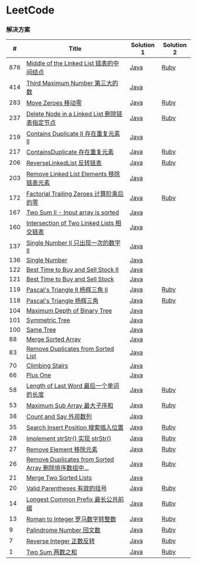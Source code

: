 LeetCode
========

### 解决方案


| # | Title | Solution 1| Solution 2|
|---| ----- | -------- | -------- |
|876|[Middle of the Linked List 链表的中间结点](https://leetcode-cn.com/problems/middle-of-the-linked-list/) | [Java](https://github.com/xiao2shiqi/leetcode/blob/master/src/main/java/algorithms/java/easy/Solution876.java) | [Ruby](https://github.com/xiao2shiqi/leetcode/blob/master/ruby/876_solution.rb)
|414|[Third Maximum Number 第三大的数](https://leetcode-cn.com/problems/third-maximum-number/) | [Java](https://github.com/xiao2shiqi/leetcode/blob/master/src/main/java/algorithms/java/easy/Solution414.java)
|283|[Move Zeroes 移动零](https://leetcode-cn.com/problems/move-zeroes/) | [Java](https://github.com/xiao2shiqi/leetcode/blob/master/src/main/java/algorithms/java/easy/MoveZeroes.java) | [Ruby](https://github.com/xiao2shiqi/leetcode/blob/master/ruby/move_zeroes.rb)
|237|[Delete Node in a Linked List 删除链表指定节点](https://leetcode-cn.com/problems/delete-node-in-a-linked-list/) | [Java](https://github.com/xiao2shiqi/leetcode/blob/master/src/main/java/algorithms/java/easy/Solution237.java) | [Ruby](https://github.com/xiao2shiqi/leetcode/blob/master/ruby/237_solution.rb)
|219|[Contains Duplicate II 存在重复元素 II](https://leetcode-cn.com/problems/contains-duplicate-ii/) | [Java](https://github.com/xiao2shiqi/leetcode/blob/master/src/main/java/algorithms/java/easy/Solution219.java)
|217|[ContainsDuplicate 存在重复元素](https://leetcode-cn.com/problems/contains-duplicate/) | [Java](https://github.com/xiao2shiqi/leetcode/blob/master/src/main/java/algorithms/java/easy/ContainsDuplicate.java) | [Ruby](https://github.com/xiao2shiqi/leetcode/blob/master/ruby/contains_duplicate.rb)
|206|[ReverseLinkedList 反转链表](https://leetcode-cn.com/problems/reverse-linked-list/) | [Java](https://github.com/xiao2shiqi/leetcode/blob/master/src/main/java/algorithms/java/easy/ReverseLinkedList.java)  | [Ruby](https://github.com/xiao2shiqi/leetcode/blob/master/ruby/206_solution.rb)
|203|[Remove Linked List Elements 移除链表元素](https://leetcode-cn.com/problems/remove-linked-list-elements/) | [Java](https://github.com/xiao2shiqi/leetcode/blob/master/src/main/java/algorithms/java/easy/Solution203.java)
|172|[Factorial Trailing Zeroes 计算阶乘后的零](https://leetcode-cn.com/problems/factorial-trailing-zeroes/submissions/) | [Java](https://github.com/xiao2shiqi/leetcode/blob/master/src/main/java/algorithms/java/easy/FactorialTrailingZeroes.java) | [Ruby](https://github.com/xiao2shiqi/leetcode/blob/master/ruby/factorial_trailing_zeroes.rb)
|167|[Two Sum II - Input array is sorted](https://leetcode-cn.com/problems/two-sum-ii-input-array-is-sorted/)| [Java](https://github.com/xiao2shiqi/leetcode/blob/master/src/main/java/algorithms/java/easy/TwoSumIIinputArrayIsSorted.java)
|160|[Intersection of Two Linked Lists 相交链表](https://leetcode-cn.com/problems/intersection-of-two-linked-lists/)| [Java](https://github.com/xiao2shiqi/leetcode/blob/master/src/main/java/algorithms/java/easy/IntersectionOfTwoLinkedLists.java)
|137|[Single Number II 只出现一次的数字 II](https://leetcode-cn.com/problems/single-number-ii/)| [Java](https://github.com/xiao2shiqi/leetcode/blob/master/src/main/java/algorithms/java/medium/SingleNumberII.java)
|136|[Single Number](https://leetcode-cn.com/problems/single-number/)| [Java](https://github.com/xiao2shiqi/leetcode/blob/master/src/main/java/algorithms/java/easy/SingleNumber.java)
|122|[Best Time to Buy and Sell Stock II](https://leetcode-cn.com/problems/best-time-to-buy-and-sell-stock-ii/)| [Java](https://github.com/xiao2shiqi/leetcode/blob/master/src/main/java/algorithms/java/easy/BestTimeToBuyAndSellStockII.java)
|121|[Best Time to Buy and Sell Stock](https://leetcode-cn.com/problems/best-time-to-buy-and-sell-stock/)| [Java](https://github.com/xiao2shiqi/leetcode/blob/master/src/main/java/algorithms/java/easy/BestTimeToBuyAndSellStock.java)
|119|[Pascal's Triangle II 杨辉三角 II](https://leetcode-cn.com/problems/pascals-triangle-ii/) | [Java](https://github.com/xiao2shiqi/leetcode/blob/master/src/main/java/algorithms/java/easy/PascalsTriangleII.java) | [Ruby](https://github.com/xiao2shiqi/leetcode/blob/master/ruby/pascals_triangle_II.rb)
|118|[Pascal's Triangle 杨辉三角](https://leetcode-cn.com/problems/pascals-triangle/submissions/)|[Java](https://github.com/xiao2shiqi/leetcode/blob/master/src/main/java/algorithms/java/easy/PascalsTriangle.java) | [Ruby](https://github.com/xiao2shiqi/leetcode/blob/master/ruby/pascals_triangle.rb)
|104|[Maximum Depth of Binary Tree](https://leetcode-cn.com/problems/maximum-depth-of-binary-tree/)| [Java](https://github.com/xiao2shiqi/leetcode/blob/master/src/main/java/algorithms/java/easy/MaximumDepthOfBinaryTree.java)
|101|[Symmetric Tree](https://leetcode-cn.com/problems/symmetric-tree/)| [Java](https://github.com/xiao2shiqi/leetcode/blob/master/src/main/java/algorithms/java/easy/SymmetricTree.java)
|100|[Same Tree](https://leetcode-cn.com/problems/same-tree/)| [Java](https://github.com/xiao2shiqi/leetcode/blob/master/src/main/java/algorithms/java/easy/SameTree.java)
|88|[Merge Sorted Array](https://leetcode-cn.com/problems/merge-sorted-array/)| [Java](https://github.com/xiao2shiqi/leetcode/blob/master/src/main/java/algorithms/java/easy/MergeTwoArray.java)
|83|[Remove Duplicates from Sorted List](https://leetcode-cn.com/problems/remove-duplicates-from-sorted-list/)| [Java](https://github.com/xiao2shiqi/leetcode/blob/master/src/main/java/algorithms/java/easy/RemoveDuplicatesFromSortedList.java)
|70|[Climbing Stairs](https://leetcode-cn.com/problems/climbing-stairs/)| [Java](https://github.com/xiao2shiqi/leetcode/blob/master/src/main/java/algorithms/java/easy/ClimbingStairs.java)
|66|[Plus One](https://leetcode-cn.com/problems/plus-one/)| [Java](https://github.com/xiao2shiqi/leetcode/blob/master/src/main/java/algorithms/java/easy/PlusOne.java)
|58|[Length of Last Word 最后一个单词的长度](https://leetcode-cn.com/problems/length-of-last-word/)| [Java](https://github.com/xiao2shiqi/leetcode/blob/master/src/main/java/algorithms/java/easy/LengthOfLastWord.java) | [Ruby](https://github.com/xiao2shiqi/leetcode/blob/master/ruby/58_solution.rb)
|53|[Maximum Sub Array 最大子序和](https://leetcode-cn.com/problems/maximum-subarray/)| [Java](https://github.com/xiao2shiqi/leetcode/blob/master/src/main/java/algorithms/java/easy/MaximumSubarray.java) | [Ruby](https://github.com/xiao2shiqi/leetcode/blob/master/ruby/maximum_subarray.rb)
|38|[Count and Say 外观数列](https://leetcode-cn.com/problems/count-and-say/)| [Java](https://github.com/xiao2shiqi/leetcode/blob/master/src/main/java/algorithms/java/easy/CountAndSay.java)
|35|[Search Insert Position  搜索插入位置](https://leetcode-cn.com/problems/search-insert-position/)| [Java](https://github.com/xiao2shiqi/leetcode/blob/master/src/main/java/algorithms/java/easy/SearchInsertPosition.java) | [Ruby](https://github.com/xiao2shiqi/leetcode/blob/master/ruby/search_insert.rb)
|28|[Implement strStr() 实现 strStr()](https://leetcode-cn.com/problems/implement-strstr/)| [Java](https://github.com/xiao2shiqi/leetcode/blob/master/src/main/java/algorithms/java/easy/ImplementStrStr.java) | [Ruby](https://github.com/xiao2shiqi/leetcode/blob/master/ruby/implement_str_str.rb)
|27|[Remove Element 移除元素](https://leetcode-cn.com/problems/remove-element/)| [Java](https://github.com/xiao2shiqi/leetcode/blob/master/src/main/java/algorithms/java/easy/RemoveElement.java) | [Ruby](https://github.com/xiao2shiqi/leetcode/blob/master/ruby/remove_element.rb)
|26|[Remove Duplicates from Sorted Array 删除排序数组中...](https://leetcode-cn.com/problems/remove-duplicates-from-sorted-array/)| [Java](https://github.com/xiao2shiqi/leetcode/blob/master/src/main/java/algorithms/java/easy/RemoveDuplicatesFromSortedArray.java) | [Ruby](https://github.com/xiao2shiqi/leetcode/blob/master/ruby/remove_duplicates.rb)
|21|[Merge Two Sorted Lists](https://leetcode-cn.com/problems/merge-two-sorted-lists/)| [Java](https://github.com/xiao2shiqi/leetcode/blob/master/src/main/java/algorithms/java/easy/MergeTwoSortedLists.java)
|20|[Valid Parentheses 有效的括号](https://leetcode-cn.com/problems/valid-parentheses/)| [Java](https://github.com/xiao2shiqi/leetcode/blob/master/src/main/java/algorithms/java/easy/ValidParentheses.java) | [Ruby](https://github.com/xiao2shiqi/leetcode/blob/master/ruby/valid_parentheses.rb)
|14|[Longest Common Prefix 最长公共前缀](https://leetcode-cn.com/problems/longest-common-prefix/)| [Java](https://github.com/xiao2shiqi/leetcode/blob/master/src/main/java/algorithms/java/easy/LongestCommonPrefix.java) | [Ruby](https://github.com/xiao2shiqi/leetcode/blob/master/ruby/longest_common_prefix.rb)
|13|[Roman to Integer 罗马数字转整数](https://leetcode-cn.com/problems/roman-to-integer/)| [Java](https://github.com/xiao2shiqi/leetcode/blob/master/src/main/java/algorithms/java/easy/RomanToInteger.java) | [Ruby](https://github.com/xiao2shiqi/leetcode/blob/master/ruby/roman_to_int.rb)
|9|[Palindrome Number 回文数](https://leetcode-cn.com/problems/palindrome-number/)| [Java](https://github.com/xiao2shiqi/leetcode/blob/master/src/main/java/algorithms/java/easy/PalindromeNumber.java) | [Ruby](https://github.com/xiao2shiqi/leetcode/blob/master/ruby/palindrome_number.rb)
|7|[Reverse Integer 正数反转](https://leetcode-cn.com/problems/reverse-integer/)| [Java](https://github.com/xiao2shiqi/leetcode/blob/master/src/main/java/algorithms/java/easy/ReverseInteger.java) | [Ruby](https://github.com/xiao2shiqi/leetcode/blob/master/ruby/reverse_integer.rb)
|1|[Two Sum 两数之和](https://leetcode-cn.com/problems/two-sum/)| [Java](https://github.com/xiao2shiqi/leetcode/blob/master/src/main/java/algorithms/java/easy/TwoSum.java) | [Ruby](https://github.com/xiao2shiqi/leetcode/blob/master/ruby/two_sum.rb)